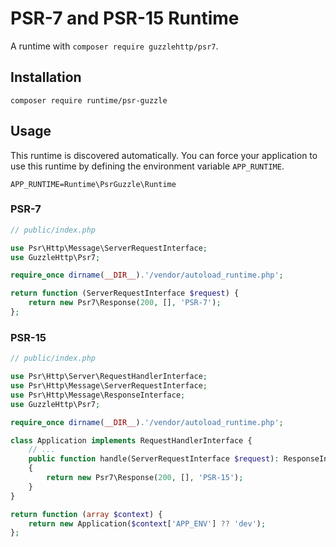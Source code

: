 # PSR-7 and PSR-15 Runtime

A runtime with `composer require guzzlehttp/psr7`.

## Installation

```
composer require runtime/psr-guzzle
```

## Usage

This runtime is discovered automatically. You can force your application to use
this runtime by defining the environment variable `APP_RUNTIME`.

```
APP_RUNTIME=Runtime\PsrGuzzle\Runtime
```

### PSR-7

```php
// public/index.php

use Psr\Http\Message\ServerRequestInterface;
use GuzzleHttp\Psr7;

require_once dirname(__DIR__).'/vendor/autoload_runtime.php';

return function (ServerRequestInterface $request) {
    return new Psr7\Response(200, [], 'PSR-7');
};
```

### PSR-15

```php
// public/index.php

use Psr\Http\Server\RequestHandlerInterface;
use Psr\Http\Message\ServerRequestInterface;
use Psr\Http\Message\ResponseInterface;
use GuzzleHttp\Psr7;

require_once dirname(__DIR__).'/vendor/autoload_runtime.php';

class Application implements RequestHandlerInterface {
    // ...
    public function handle(ServerRequestInterface $request): ResponseInterface
    {
        return new Psr7\Response(200, [], 'PSR-15');
    }
}

return function (array $context) {
    return new Application($context['APP_ENV'] ?? 'dev');
};
```

